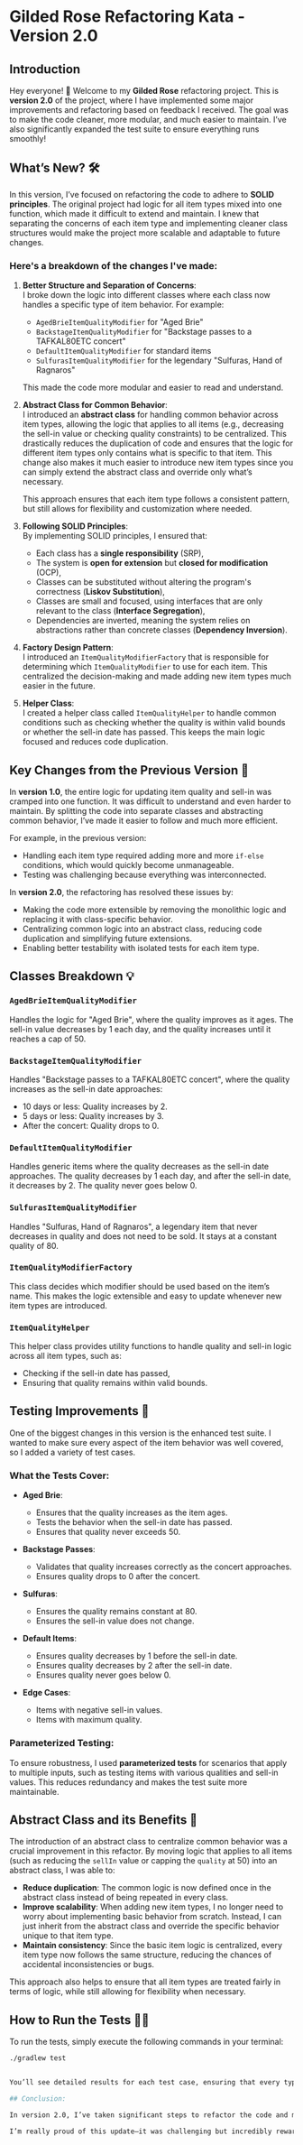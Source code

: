 # Gilded Rose Refactoring Kata - Version 2.0 

## Introduction

Hey everyone! 👋 Welcome to my **Gilded Rose** refactoring project. This is **version 2.0** of the project, where I have implemented some major improvements and refactoring based on feedback I received. The goal was to make the code cleaner, more modular, and much easier to maintain. I’ve also significantly expanded the test suite to ensure everything runs smoothly!

## What’s New? 🛠️

In this version, I’ve focused on refactoring the code to adhere to **SOLID principles**. The original project had logic for all item types mixed into one function, which made it difficult to extend and maintain. I knew that separating the concerns of each item type and implementing cleaner class structures would make the project more scalable and adaptable to future changes.

### Here's a breakdown of the changes I've made:

1. **Better Structure and Separation of Concerns**:  
   I broke down the logic into different classes where each class now handles a specific type of item behavior. For example:
   - `AgedBrieItemQualityModifier` for "Aged Brie"
   - `BackstageItemQualityModifier` for "Backstage passes to a TAFKAL80ETC concert"
   - `DefaultItemQualityModifier` for standard items
   - `SulfurasItemQualityModifier` for the legendary "Sulfuras, Hand of Ragnaros"
   
   This made the code more modular and easier to read and understand.

2. **Abstract Class for Common Behavior**:  
   I introduced an **abstract class** for handling common behavior across item types, allowing the logic that applies to all items (e.g., decreasing the sell-in value or checking quality constraints) to be centralized. This drastically reduces the duplication of code and ensures that the logic for different item types only contains what is specific to that item. This change also makes it much easier to introduce new item types since you can simply extend the abstract class and override only what’s necessary.
   
   This approach ensures that each item type follows a consistent pattern, but still allows for flexibility and customization where needed.

3. **Following SOLID Principles**:  
   By implementing SOLID principles, I ensured that:
   - Each class has a **single responsibility** (SRP),
   - The system is **open for extension** but **closed for modification** (OCP),
   - Classes can be substituted without altering the program's correctness (**Liskov Substitution**),
   - Classes are small and focused, using interfaces that are only relevant to the class (**Interface Segregation**),
   - Dependencies are inverted, meaning the system relies on abstractions rather than concrete classes (**Dependency Inversion**).

4. **Factory Design Pattern**:  
   I introduced an `ItemQualityModifierFactory` that is responsible for determining which `ItemQualityModifier` to use for each item. This centralized the decision-making and made adding new item types much easier in the future.

5. **Helper Class**:  
   I created a helper class called `ItemQualityHelper` to handle common conditions such as checking whether the quality is within valid bounds or whether the sell-in date has passed. This keeps the main logic focused and reduces code duplication.

## Key Changes from the Previous Version 📝

In **version 1.0**, the entire logic for updating item quality and sell-in was cramped into one function. It was difficult to understand and even harder to maintain. By splitting the code into separate classes and abstracting common behavior, I’ve made it easier to follow and much more efficient.

For example, in the previous version:
- Handling each item type required adding more and more `if-else` conditions, which would quickly become unmanageable.
- Testing was challenging because everything was interconnected.

In **version 2.0**, the refactoring has resolved these issues by:
- Making the code more extensible by removing the monolithic logic and replacing it with class-specific behavior.
- Centralizing common logic into an abstract class, reducing code duplication and simplifying future extensions.
- Enabling better testability with isolated tests for each item type.

## Classes Breakdown 💡

### `AgedBrieItemQualityModifier`

Handles the logic for "Aged Brie", where the quality improves as it ages. The sell-in value decreases by 1 each day, and the quality increases until it reaches a cap of 50.

### `BackstageItemQualityModifier`

Handles "Backstage passes to a TAFKAL80ETC concert", where the quality increases as the sell-in date approaches:
- 10 days or less: Quality increases by 2.
- 5 days or less: Quality increases by 3.
- After the concert: Quality drops to 0.

### `DefaultItemQualityModifier`

Handles generic items where the quality decreases as the sell-in date approaches. The quality decreases by 1 each day, and after the sell-in date, it decreases by 2. The quality never goes below 0.

### `SulfurasItemQualityModifier`

Handles "Sulfuras, Hand of Ragnaros", a legendary item that never decreases in quality and does not need to be sold. It stays at a constant quality of 80.

### `ItemQualityModifierFactory`

This class decides which modifier should be used based on the item’s name. This makes the logic extensible and easy to update whenever new item types are introduced.

### `ItemQualityHelper`

This helper class provides utility functions to handle quality and sell-in logic across all item types, such as:
- Checking if the sell-in date has passed,
- Ensuring that quality remains within valid bounds.

## Testing Improvements 🧪

One of the biggest changes in this version is the enhanced test suite. I wanted to make sure every aspect of the item behavior was well covered, so I added a variety of test cases.

### What the Tests Cover:

- **Aged Brie**:
  - Ensures that the quality increases as the item ages.
  - Tests the behavior when the sell-in date has passed.
  - Ensures that quality never exceeds 50.

- **Backstage Passes**:
  - Validates that quality increases correctly as the concert approaches.
  - Ensures quality drops to 0 after the concert.

- **Sulfuras**:
  - Ensures the quality remains constant at 80.
  - Ensures the sell-in value does not change.

- **Default Items**:
  - Ensures quality decreases by 1 before the sell-in date.
  - Ensures quality decreases by 2 after the sell-in date.
  - Ensures quality never goes below 0.

- **Edge Cases**:
  - Items with negative sell-in values.
  - Items with maximum quality.

### Parameterized Testing:

To ensure robustness, I used **parameterized tests** for scenarios that apply to multiple inputs, such as testing items with various qualities and sell-in values. This reduces redundancy and makes the test suite more maintainable.

## Abstract Class and its Benefits 🌟

The introduction of an abstract class to centralize common behavior was a crucial improvement in this refactor. By moving logic that applies to all items (such as reducing the `sellIn` value or capping the `quality` at 50) into an abstract class, I was able to:
- **Reduce duplication**: The common logic is now defined once in the abstract class instead of being repeated in every class.
- **Improve scalability**: When adding new item types, I no longer need to worry about implementing basic behavior from scratch. Instead, I can just inherit from the abstract class and override the specific behavior unique to that item type.
- **Maintain consistency**: Since the basic item logic is centralized, every item type now follows the same structure, reducing the chances of accidental inconsistencies or bugs.

This approach also helps to ensure that all item types are treated fairly in terms of logic, while still allowing for flexibility when necessary.

## How to Run the Tests 🏃‍♂️

To run the tests, simply execute the following commands in your terminal:

  ```bash
./gradlew test


You’ll see detailed results for each test case, ensuring that every type of item in the system behaves as expected.

## Conclusion:

In version 2.0, I’ve taken significant steps to refactor the code and make the system more modular, scalable, and testable. This update resolves a lot of the issues from the previous version and sets up the project for easier future maintenance.

I’m really proud of this update—it was challenging but incredibly rewarding to see how much cleaner and more efficient the code is now! 😊 Feel free to explore the code, run the tests, and reach out if you have any feedback!


